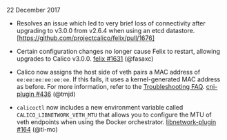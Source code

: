 22 December 2017

- Resolves an issue which led to very brief loss of connectivity
    after upgrading to v3.0.0 from v2.6.4 when using an etcd datastore.
    [https://github.com/projectcalico/felix/pull/1676]

- Certain configuration changes no longer cause Felix to restart, allowing
    upgrades to Calico v3.0.0. [felix #1631](https://github.com/projectcalico/felix/pull/1631) (@fasaxc)

- Calico now assigns the host side of veth pairs a MAC address of `ee:ee:ee:ee:ee:ee`.
    If this fails, it uses a kernel-generated MAC address as before. For more information,
    refer to the [Troubleshooting FAQ](https://docs.projectcalico.org/v2.6/usage/troubleshooting/). [cni-plugin #436](https://github.com/projectcalico/cni-plugin/pull/436) (@tmjd)

- `calicoctl` now includes a new environment variable called `CALICO_LIBNETWORK_VETH_MTU`
    that allows you to configure the MTU of veth endpoints when using the Docker orchestrator.
    [libnetwork-plugin #164](https://github.com/projectcalico/libnetwork-plugin/pull/164) (@ti-mo)

